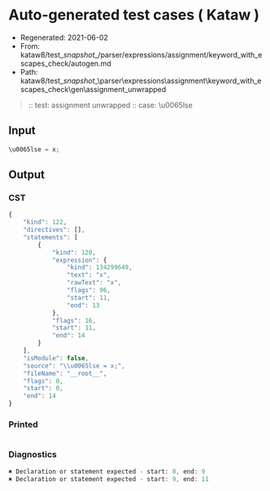 # Auto-generated test cases ( Kataw )
- Regenerated: 2021-06-02
- From: kataw8/test\__snapshot__/parser/expressions/assignment/keyword_with_escapes_check/autogen.md
- Path: kataw8/test\__snapshot__\parser\expressions\assignment\keyword_with_escapes_check\gen\assignment_unwrapped
> :: test: assignment unwrapped
> :: case: \u0065lse
## Input

`````js
\u0065lse = x;
`````
## Output

### CST

```javascript
{
    "kind": 122,
    "directives": [],
    "statements": [
        {
            "kind": 120,
            "expression": {
                "kind": 134299649,
                "text": "x",
                "rawText": "x",
                "flags": 96,
                "start": 11,
                "end": 13
            },
            "flags": 16,
            "start": 11,
            "end": 14
        }
    ],
    "isModule": false,
    "source": "\\u0065lse = x;",
    "fileName": "__root__",
    "flags": 0,
    "start": 0,
    "end": 14
}
```

### Printed

```javascript

```

### Diagnostics

```javascript
✖ Declaration or statement expected - start: 0, end: 9
✖ Declaration or statement expected - start: 9, end: 11

```

